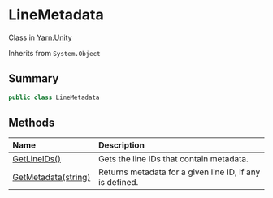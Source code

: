 # LineMetadata

Class in [Yarn.Unity](api/csharp/yarn.unity.md)

Inherits from `System.Object`

## Summary



```csharp
public class LineMetadata
```

## Methods

|Name|Description|
|:---|:---|
|[GetLineIDs()](api/csharp/yarn.unity.linemetadata.getlineids.md)|Gets the line IDs that contain metadata.|
|[GetMetadata(string)](api/csharp/yarn.unity.linemetadata.getmetadata.md)|Returns metadata for a given line ID, if any is defined.|

